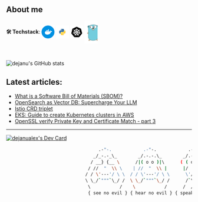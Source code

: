 <!--
**dejanu/dejanu** is a ✨ _special_ ✨ 👋
-->
## About me

**🛠 Techstack**: <img align="center" alt="dejanu | docker" width="35px" src="docker.svg"/> <img align="center" alt="dejanu | python" width="35px" src="python.svg"/> <img align="center" alt="dejanu | k8s" width="35px" src="kubernetes.svg"/> <img align="center" alt="dejanu | go" width="35px" src="golang.svg"/>

<br>

![dejanu's GitHub stats](https://github-readme-stats.vercel.app/api?username=dejanu&show_icons=true&theme=onedark&hide=contribs,prs)



## Latest articles:

<!-- BLOG-POST-LIST:START -->
- [What is a Software Bill of Materials &lpar;SBOM&rpar;?](https://dev.to/dejanualex/what-is-a-software-bill-of-materials-sbom-2ej6)
- [OpenSearch as Vector DB: Supercharge Your LLM](https://dev.to/aws-builders/opensearch-as-vector-db-supercharge-your-llm-3662)
- [Istio CRD triplet](https://dev.to/dejanualex/istio-crd-triplet-1lnl)
- [EKS: Guide to create Kubernetes clusters in AWS](https://dev.to/aws-builders/eks-guide-to-create-kubernetes-clusters-in-aws-e7a)
- [OpenSSL verify Private Key and Certificate Match - part 3](https://dev.to/dejanualex/openssl-verify-private-key-and-certificate-match-part-3-3col)
<!-- BLOG-POST-LIST:END -->

---

<a href="https://app.daily.dev/dejanualex"><img src="https://api.daily.dev/devcards/4c041bbfc6454b919ef726794b600188.png?r=jmp" width="200" alt="dejanualex's Dev Card"/></a> 

```bash
                                   .-"-.            .-"-.            .-"-.                     .-"-.
                                 _/_-.-_\_        _/.-.-.\_        _/.-.-.\_                 _/.-.-.\_
                                / __} {__ \      /|( o o )|\      ( ( o o ) )               ( ( o o ) )
                               / //  "  \\ \    | //  "  \\ |      |/  "  \|                 |/  "  \|
                              / / \'---'/ \ \  / / \'---'/ \ \      \'/^\'/                   \ .-. /
                              \ \_/`"""`\_/ /  \ \_/`"""`\_/ /      /`\ /`\                   /`"""`\
                               \           /    \           /      /  /|\  \                 /       \
                               { see no evil } { hear no evil } { speak no evil }    { it works on my machine }                                                     
```



